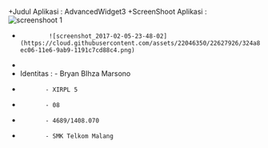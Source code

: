 +Judul Aplikasi : AdvancedWidget3
 +ScreenShoot Aplikasi :  ![screenshoot 1](http://i38.photobucket.com/albums/e109/bryanbihza1/Screenshot_2017-01-15-19-51-00_zpsk5wwdty3.png)
 +             ![screenshot_2017-02-05-23-48-02](https://cloud.githubusercontent.com/assets/22046350/22627926/324a83b6-ec06-11e6-9ab9-1191c7cd88c4.png)
 +
 + Identitas   : - Bryan BIhza Marsono
 +            - XIRPL 5
 +            - 08
 +            - 4689/1408.070
 +            - SMK Telkom Malang
